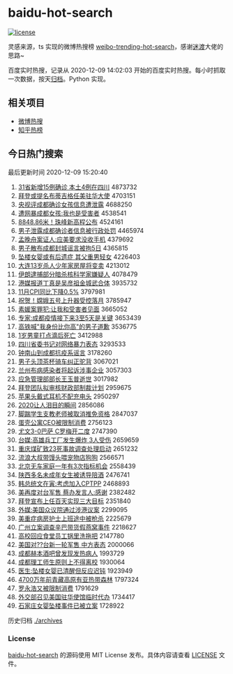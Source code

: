 # baidu-hot-search

[![license](https://img.shields.io/github/license/Arrackisarookie/baidu-hot-search)](https://github.com/Arrackisarookie/baidu-hot-search/blob/master/LICENSE)

灵感来源，ts 实现的微博热搜榜 [weibo-trending-hot-search](https://github.com/justjavac/weibo-trending-hot-search)，感谢[迷渡](https://github.com/justjavac)大佬的思路~

百度实时热搜，记录从 2020-12-09 14:02:03 开始的百度实时热搜。每小时抓取一次数据，按天[归档](./archives)。Python 实现。

## 相关项目
+ [微博热搜](https://github.com/Arrackisarookie/weibo-hot-search)
+ [知乎热榜](https://github.com/Arrackisarookie/zhihu-top-search)

## 今日热门搜索

<!-- Rank Begin -->

最后更新时间 2020-12-09 15:20:40

1. [31省新增15例确诊 本土4例在四川](http://www.baidu.com/baidu?cl=3&tn=SE_baiduhomet8_jmjb7mjw&rsv_dl=fyb_top&fr=top1000&wd=31%CA%A1%D0%C2%D4%F615%C0%FD%C8%B7%D5%EF%20%B1%BE%CD%C14%C0%FD%D4%DA%CB%C4%B4%A8) 4873732
1. [拜登或提名布蒂吉格任美驻华大使](http://www.baidu.com/baidu?cl=3&tn=SE_baiduhomet8_jmjb7mjw&rsv_dl=fyb_top&fr=top1000&wd=%B0%DD%B5%C7%BB%F2%CC%E1%C3%FB%B2%BC%B5%D9%BC%AA%B8%F1%C8%CE%C3%C0%D7%A4%BB%AA%B4%F3%CA%B9) 4703151
1. [央视评成都确诊女孩信息遭泄露](http://www.baidu.com/baidu?cl=3&tn=SE_baiduhomet8_jmjb7mjw&rsv_dl=fyb_top&fr=top1000&wd=%D1%EB%CA%D3%C6%C0%B3%C9%B6%BC%C8%B7%D5%EF%C5%AE%BA%A2%D0%C5%CF%A2%D4%E2%D0%B9%C2%B6) 4688250
1. [遭网暴成都女孩:我也是受害者](http://www.baidu.com/baidu?cl=3&tn=SE_baiduhomet8_jmjb7mjw&rsv_dl=fyb_top&fr=top1000&wd=%D4%E2%CD%F8%B1%A9%B3%C9%B6%BC%C5%AE%BA%A2%3A%CE%D2%D2%B2%CA%C7%CA%DC%BA%A6%D5%DF) 4538541
1. [8848.86米！珠峰新高程公布](http://www.baidu.com/baidu?cl=3&tn=SE_baiduhomet8_jmjb7mjw&rsv_dl=fyb_top&fr=top1000&wd=8848.86%C3%D7%A3%A1%D6%E9%B7%E5%D0%C2%B8%DF%B3%CC%B9%AB%B2%BC) 4524161
1. [男子泄露成都确诊者信息被行政处罚](http://www.baidu.com/baidu?cl=3&tn=SE_baiduhomet8_jmjb7mjw&rsv_dl=fyb_top&fr=top1000&wd=%C4%D0%D7%D3%D0%B9%C2%B6%B3%C9%B6%BC%C8%B7%D5%EF%D5%DF%D0%C5%CF%A2%B1%BB%D0%D0%D5%FE%B4%A6%B7%A3) 4465974
1. [孟晚舟案证人:应美要求没收手机](http://www.baidu.com/baidu?cl=3&tn=SE_baiduhomet8_jmjb7mjw&rsv_dl=fyb_top&fr=top1000&wd=%C3%CF%CD%ED%D6%DB%B0%B8%D6%A4%C8%CB%3A%D3%A6%C3%C0%D2%AA%C7%F3%C3%BB%CA%D5%CA%D6%BB%FA) 4379692
1. [男子散布成都封城谣言被拘5日](http://www.baidu.com/baidu?cl=3&tn=SE_baiduhomet8_jmjb7mjw&rsv_dl=fyb_top&fr=top1000&wd=%C4%D0%D7%D3%C9%A2%B2%BC%B3%C9%B6%BC%B7%E2%B3%C7%D2%A5%D1%D4%B1%BB%BE%D05%C8%D5) 4365815
1. [坠楼女婴或有后遗症 其父重男轻女](http://www.baidu.com/baidu?cl=3&tn=SE_baiduhomet8_jmjb7mjw&rsv_dl=fyb_top&fr=top1000&wd=%D7%B9%C2%A5%C5%AE%D3%A4%BB%F2%D3%D0%BA%F3%D2%C5%D6%A2%20%C6%E4%B8%B8%D6%D8%C4%D0%C7%E1%C5%AE) 4226403
1. [大连13岁杀人少年家房屋将变卖](http://www.baidu.com/baidu?cl=3&tn=SE_baiduhomet8_jmjb7mjw&rsv_dl=fyb_top&fr=top1000&wd=%B4%F3%C1%AC13%CB%EA%C9%B1%C8%CB%C9%D9%C4%EA%BC%D2%B7%BF%CE%DD%BD%AB%B1%E4%C2%F4) 4213012
1. [伊朗逮捕部分暗杀核科学家嫌疑人](http://www.baidu.com/baidu?cl=3&tn=SE_baiduhomet8_jmjb7mjw&rsv_dl=fyb_top&fr=top1000&wd=%D2%C1%C0%CA%B4%FE%B2%B6%B2%BF%B7%D6%B0%B5%C9%B1%BA%CB%BF%C6%D1%A7%BC%D2%CF%D3%D2%C9%C8%CB) 4078479
1. [港媒报道丁真是吴彦祖金城武合体](http://www.baidu.com/baidu?cl=3&tn=SE_baiduhomet8_jmjb7mjw&rsv_dl=fyb_top&fr=top1000&wd=%B8%DB%C3%BD%B1%A8%B5%C0%B6%A1%D5%E6%CA%C7%CE%E2%D1%E5%D7%E6%BD%F0%B3%C7%CE%E4%BA%CF%CC%E5) 3935732
1. [11月CPI同比下降0.5%](http://www.baidu.com/baidu?cl=3&tn=SE_baiduhomet8_jmjb7mjw&rsv_dl=fyb_top&fr=top1000&wd=11%D4%C2CPI%CD%AC%B1%C8%CF%C2%BD%B50.5%25) 3797981
1. [祝贺！嫦娥五号上升器受控落月](http://www.baidu.com/baidu?cl=3&tn=SE_baiduhomet8_jmjb7mjw&rsv_dl=fyb_top&fr=top1000&wd=%D7%A3%BA%D8%A3%A1%E6%CF%B6%F0%CE%E5%BA%C5%C9%CF%C9%FD%C6%F7%CA%DC%BF%D8%C2%E4%D4%C2) 3785947
1. [素媛案罪犯:让我和受害者见面](http://www.baidu.com/baidu?cl=3&tn=SE_baiduhomet8_jmjb7mjw&rsv_dl=fyb_top&fr=top1000&wd=%CB%D8%E6%C2%B0%B8%D7%EF%B7%B8%3A%C8%C3%CE%D2%BA%CD%CA%DC%BA%A6%D5%DF%BC%FB%C3%E6) 3665052
1. [专家:成都疫情接下来3至5天是关键](http://www.baidu.com/baidu?cl=3&tn=SE_baiduhomet8_jmjb7mjw&rsv_dl=fyb_top&fr=top1000&wd=%D7%A8%BC%D2%3A%B3%C9%B6%BC%D2%DF%C7%E9%BD%D3%CF%C2%C0%B43%D6%C15%CC%EC%CA%C7%B9%D8%BC%FC) 3653439
1. [高铁喊"我身份比你高"的男子道歉](http://www.baidu.com/baidu?cl=3&tn=SE_baiduhomet8_jmjb7mjw&rsv_dl=fyb_top&fr=top1000&wd=%B8%DF%CC%FA%BA%B0%22%CE%D2%C9%ED%B7%DD%B1%C8%C4%E3%B8%DF%22%B5%C4%C4%D0%D7%D3%B5%C0%C7%B8) 3536775
1. [1岁男童打点滴后死亡](http://www.baidu.com/baidu?cl=3&tn=SE_baiduhomet8_jmjb7mjw&rsv_dl=fyb_top&fr=top1000&wd=1%CB%EA%C4%D0%CD%AF%B4%F2%B5%E3%B5%CE%BA%F3%CB%C0%CD%F6) 3412988
1. [四川省委书记对网络暴力表态](http://www.baidu.com/baidu?cl=3&tn=SE_baiduhomet8_jmjb7mjw&rsv_dl=fyb_top&fr=top1000&wd=%CB%C4%B4%A8%CA%A1%CE%AF%CA%E9%BC%C7%B6%D4%CD%F8%C2%E7%B1%A9%C1%A6%B1%ED%CC%AC) 3293533
1. [钟南山到成都抗疫系谣言](http://www.baidu.com/baidu?cl=3&tn=SE_baiduhomet8_jmjb7mjw&rsv_dl=fyb_top&fr=top1000&wd=%D6%D3%C4%CF%C9%BD%B5%BD%B3%C9%B6%BC%BF%B9%D2%DF%CF%B5%D2%A5%D1%D4) 3178260
1. [男子头顶茶杯骑车纠正驼背](http://www.baidu.com/baidu?cl=3&tn=SE_baiduhomet8_jmjb7mjw&rsv_dl=fyb_top&fr=top1000&wd=%C4%D0%D7%D3%CD%B7%B6%A5%B2%E8%B1%AD%C6%EF%B3%B5%BE%C0%D5%FD%CD%D5%B1%B3) 3067021
1. [兰州布病感染者将起诉涉事企业](http://www.baidu.com/baidu?cl=3&tn=SE_baiduhomet8_jmjb7mjw&rsv_dl=fyb_top&fr=top1000&wd=%C0%BC%D6%DD%B2%BC%B2%A1%B8%D0%C8%BE%D5%DF%BD%AB%C6%F0%CB%DF%C9%E6%CA%C2%C6%F3%D2%B5) 3057303
1. [应急管理部部长王玉普逝世](http://www.baidu.com/baidu?cl=3&tn=SE_baiduhomet8_jmjb7mjw&rsv_dl=fyb_top&fr=top1000&wd=%D3%A6%BC%B1%B9%DC%C0%ED%B2%BF%B2%BF%B3%A4%CD%F5%D3%F1%C6%D5%CA%C5%CA%C0) 3017982
1. [拜登团队拟审核财政部制裁计划](http://www.baidu.com/baidu?cl=3&tn=SE_baiduhomet8_jmjb7mjw&rsv_dl=fyb_top&fr=top1000&wd=%B0%DD%B5%C7%CD%C5%B6%D3%C4%E2%C9%F3%BA%CB%B2%C6%D5%FE%B2%BF%D6%C6%B2%C3%BC%C6%BB%AE) 2959675
1. [苹果头戴式耳机不配充电头](http://www.baidu.com/baidu?cl=3&tn=SE_baiduhomet8_jmjb7mjw&rsv_dl=fyb_top&fr=top1000&wd=%C6%BB%B9%FB%CD%B7%B4%F7%CA%BD%B6%FA%BB%FA%B2%BB%C5%E4%B3%E4%B5%E7%CD%B7) 2950297
1. [2020让人泪目的瞬间](http://www.baidu.com/baidu?cl=3&tn=SE_baiduhomet8_jmjb7mjw&rsv_dl=fyb_top&fr=top1000&wd=2020%C8%C3%C8%CB%C0%E1%C4%BF%B5%C4%CB%B2%BC%E4) 2856086
1. [脚踹学生支教老师被取消推免资格](http://www.baidu.com/baidu?cl=3&tn=SE_baiduhomet8_jmjb7mjw&rsv_dl=fyb_top&fr=top1000&wd=%BD%C5%F5%DF%D1%A7%C9%FA%D6%A7%BD%CC%C0%CF%CA%A6%B1%BB%C8%A1%CF%FB%CD%C6%C3%E2%D7%CA%B8%F1) 2847037
1. [蛋壳公寓CEO被限制消费](http://www.baidu.com/baidu?cl=3&tn=SE_baiduhomet8_jmjb7mjw&rsv_dl=fyb_top&fr=top1000&wd=%B5%B0%BF%C7%B9%AB%D4%A2CEO%B1%BB%CF%DE%D6%C6%CF%FB%B7%D1) 2756123
1. [尤文3-0巴萨 C罗梅开二度](http://www.baidu.com/baidu?cl=3&tn=SE_baiduhomet8_jmjb7mjw&rsv_dl=fyb_top&fr=top1000&wd=%D3%C8%CE%C43-0%B0%CD%C8%F8%20C%C2%DE%C3%B7%BF%AA%B6%FE%B6%C8) 2747390
1. [台媒:高雄兵工厂发生爆炸 3人受伤](http://www.baidu.com/baidu?cl=3&tn=SE_baiduhomet8_jmjb7mjw&rsv_dl=fyb_top&fr=top1000&wd=%CC%A8%C3%BD%3A%B8%DF%D0%DB%B1%F8%B9%A4%B3%A7%B7%A2%C9%FA%B1%AC%D5%A8%203%C8%CB%CA%DC%C9%CB) 2659659
1. [重庆煤矿致23死事故调查处理启动](http://www.baidu.com/baidu?cl=3&tn=SE_baiduhomet8_jmjb7mjw&rsv_dl=fyb_top&fr=top1000&wd=%D6%D8%C7%EC%C3%BA%BF%F3%D6%C223%CB%C0%CA%C2%B9%CA%B5%F7%B2%E9%B4%A6%C0%ED%C6%F4%B6%AF) 2651232
1. [流浪大叔带馒头喂宠物店狗狗](http://www.baidu.com/baidu?cl=3&tn=SE_baiduhomet8_jmjb7mjw&rsv_dl=fyb_top&fr=top1000&wd=%C1%F7%C0%CB%B4%F3%CA%E5%B4%F8%C2%F8%CD%B7%CE%B9%B3%E8%CE%EF%B5%EA%B9%B7%B9%B7) 2566571
1. [北京无车家庭一年有3次指标机会](http://www.baidu.com/baidu?cl=3&tn=SE_baiduhomet8_jmjb7mjw&rsv_dl=fyb_top&fr=top1000&wd=%B1%B1%BE%A9%CE%DE%B3%B5%BC%D2%CD%A5%D2%BB%C4%EA%D3%D03%B4%CE%D6%B8%B1%EA%BB%FA%BB%E1) 2558439
1. [陕西多名未成年女生被诱导陪酒](http://www.baidu.com/baidu?cl=3&tn=SE_baiduhomet8_jmjb7mjw&rsv_dl=fyb_top&fr=top1000&wd=%C9%C2%CE%F7%B6%E0%C3%FB%CE%B4%B3%C9%C4%EA%C5%AE%C9%FA%B1%BB%D3%D5%B5%BC%C5%E3%BE%C6) 2476741
1. [韩总统文在寅:考虑加入CPTPP](http://www.baidu.com/baidu?cl=3&tn=SE_baiduhomet8_jmjb7mjw&rsv_dl=fyb_top&fr=top1000&wd=%BA%AB%D7%DC%CD%B3%CE%C4%D4%DA%D2%FA%3A%BF%BC%C2%C7%BC%D3%C8%EBCPTPP) 2468893
1. [美再度对台军售 蔡办发言人:感谢](http://www.baidu.com/baidu?cl=3&tn=SE_baiduhomet8_jmjb7mjw&rsv_dl=fyb_top&fr=top1000&wd=%C3%C0%D4%D9%B6%C8%B6%D4%CC%A8%BE%FC%CA%DB%20%B2%CC%B0%EC%B7%A2%D1%D4%C8%CB%3A%B8%D0%D0%BB) 2382482
1. [拜登宣布上任百天实现三大目标](http://www.baidu.com/baidu?cl=3&tn=SE_baiduhomet8_jmjb7mjw&rsv_dl=fyb_top&fr=top1000&wd=%B0%DD%B5%C7%D0%FB%B2%BC%C9%CF%C8%CE%B0%D9%CC%EC%CA%B5%CF%D6%C8%FD%B4%F3%C4%BF%B1%EA) 2351840
1. [外媒:美国众议院通过涉港议案](http://www.baidu.com/baidu?cl=3&tn=SE_baiduhomet8_jmjb7mjw&rsv_dl=fyb_top&fr=top1000&wd=%CD%E2%C3%BD%3A%C3%C0%B9%FA%D6%DA%D2%E9%D4%BA%CD%A8%B9%FD%C9%E6%B8%DB%D2%E9%B0%B8) 2299095
1. [美重症病房护士上班途中被枪杀](http://www.baidu.com/baidu?cl=3&tn=SE_baiduhomet8_jmjb7mjw&rsv_dl=fyb_top&fr=top1000&wd=%C3%C0%D6%D8%D6%A2%B2%A1%B7%BF%BB%A4%CA%BF%C9%CF%B0%E0%CD%BE%D6%D0%B1%BB%C7%B9%C9%B1) 2225679
1. [广州立案调查辛巴带货假燕窝事件](http://www.baidu.com/baidu?cl=3&tn=SE_baiduhomet8_jmjb7mjw&rsv_dl=fyb_top&fr=top1000&wd=%B9%E3%D6%DD%C1%A2%B0%B8%B5%F7%B2%E9%D0%C1%B0%CD%B4%F8%BB%F5%BC%D9%D1%E0%CE%D1%CA%C2%BC%FE) 2218627
1. [高校回应食堂员工锅里洗拖把](http://www.baidu.com/baidu?cl=3&tn=SE_baiduhomet8_jmjb7mjw&rsv_dl=fyb_top&fr=top1000&wd=%B8%DF%D0%A3%BB%D8%D3%A6%CA%B3%CC%C3%D4%B1%B9%A4%B9%F8%C0%EF%CF%B4%CD%CF%B0%D1) 2147780
1. [美国对??台新一轮军售 中方表态](http://www.baidu.com/baidu?cl=3&tn=SE_baiduhomet8_jmjb7mjw&rsv_dl=fyb_top&fr=top1000&wd=%C3%C0%B9%FA%B6%D4%3F%3F%CC%A8%D0%C2%D2%BB%C2%D6%BE%FC%CA%DB%20%D6%D0%B7%BD%B1%ED%CC%AC) 2000066
1. [成都赫本酒吧曾发现发热病人](http://www.baidu.com/baidu?cl=3&tn=SE_baiduhomet8_jmjb7mjw&rsv_dl=fyb_top&fr=top1000&wd=%B3%C9%B6%BC%BA%D5%B1%BE%BE%C6%B0%C9%D4%F8%B7%A2%CF%D6%B7%A2%C8%C8%B2%A1%C8%CB) 1993729
1. [成都理工师生原则上不得离校](http://www.baidu.com/baidu?cl=3&tn=SE_baiduhomet8_jmjb7mjw&rsv_dl=fyb_top&fr=top1000&wd=%B3%C9%B6%BC%C0%ED%B9%A4%CA%A6%C9%FA%D4%AD%D4%F2%C9%CF%B2%BB%B5%C3%C0%EB%D0%A3) 1930064
1. [医生:坠楼女婴已清醒但反应迟钝](http://www.baidu.com/baidu?cl=3&tn=SE_baiduhomet8_jmjb7mjw&rsv_dl=fyb_top&fr=top1000&wd=%D2%BD%C9%FA%3A%D7%B9%C2%A5%C5%AE%D3%A4%D2%D1%C7%E5%D0%D1%B5%AB%B7%B4%D3%A6%B3%D9%B6%DB) 1923949
1. [4700万年前青藏高原有亚热带森林](http://www.baidu.com/baidu?cl=3&tn=SE_baiduhomet8_jmjb7mjw&rsv_dl=fyb_top&fr=top1000&wd=4700%CD%F2%C4%EA%C7%B0%C7%E0%B2%D8%B8%DF%D4%AD%D3%D0%D1%C7%C8%C8%B4%F8%C9%AD%C1%D6) 1797324
1. [罗永浩又被限制消费](http://www.baidu.com/baidu?cl=3&tn=SE_baiduhomet8_jmjb7mjw&rsv_dl=fyb_top&fr=top1000&wd=%C2%DE%D3%C0%BA%C6%D3%D6%B1%BB%CF%DE%D6%C6%CF%FB%B7%D1) 1791629
1. [外交部召见美国驻华使馆临时代办](http://www.baidu.com/baidu?cl=3&tn=SE_baiduhomet8_jmjb7mjw&rsv_dl=fyb_top&fr=top1000&wd=%CD%E2%BD%BB%B2%BF%D5%D9%BC%FB%C3%C0%B9%FA%D7%A4%BB%AA%CA%B9%B9%DD%C1%D9%CA%B1%B4%FA%B0%EC) 1734417
1. [石家庄女婴坠楼事件已被立案](http://www.baidu.com/baidu?cl=3&tn=SE_baiduhomet8_jmjb7mjw&rsv_dl=fyb_top&fr=top1000&wd=%CA%AF%BC%D2%D7%AF%C5%AE%D3%A4%D7%B9%C2%A5%CA%C2%BC%FE%D2%D1%B1%BB%C1%A2%B0%B8) 1728922
<!-- Rank End -->

历史归档 [./archives](./archives)

### License

[baidu-hot-search](https://github.com/Arrackisarookie/baidu-hot-search) 的源码使用 MIT License 发布。具体内容请查看 [LICENSE](./LICENSE) 文件。
